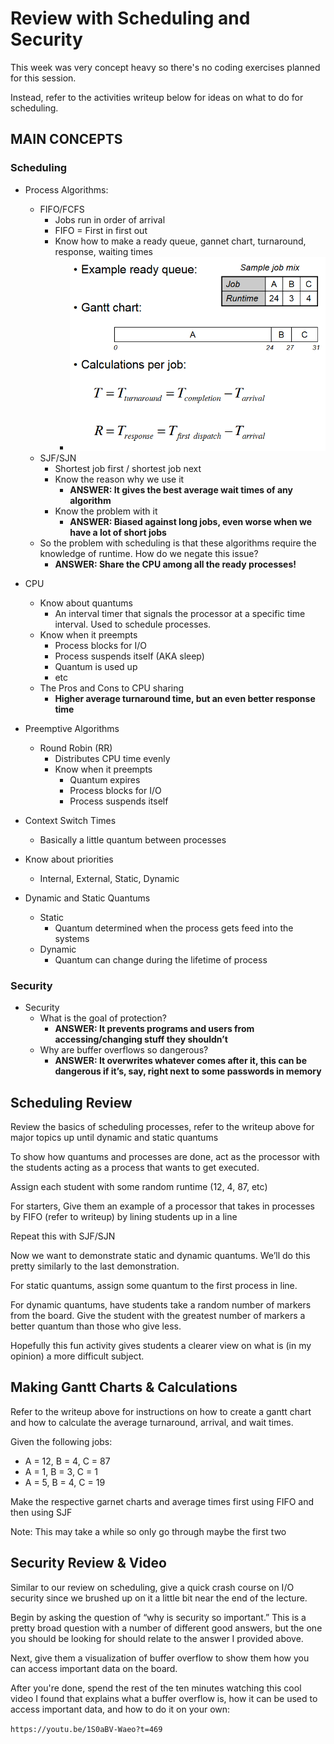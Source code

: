 # Review with Scheduling and Security

This week was very concept heavy so there's no coding exercises planned
for this session.

Instead, refer to the activities writeup below for ideas on what to do 
for scheduling.

## MAIN CONCEPTS

### Scheduling
- Process Algorithms:
    - FIFO/FCFS
        - Jobs run in order of arrival
        - FIFO = First in first out   
        - Know how to make a ready queue, gannet chart, turnaround, response, waiting times
            - ![Gantt Chart Example](/assets/GanttChart.png)
    - SJF/SJN
        - Shortest job first / shortest job next
        - Know the reason why we use it
            - **ANSWER:  It gives the best average wait times of any algorithm**
        - Know the problem with it
            - **ANSWER: Biased against long jobs, even worse when we have a lot of short jobs**
    - So the problem with scheduling is that these algorithms require the knowledge of runtime. How do we negate this issue?
        - **ANSWER: Share the CPU among all the ready processes!**
- CPU
    - Know about quantums
        - An interval timer that signals the processor at a specific time interval. Used to schedule processes.
    - Know when it preempts
        - Process blocks for I/O
        - Process suspends itself (AKA sleep)
        - Quantum is used up
        - etc
    - The Pros and Cons to CPU sharing
        - **Higher average turnaround time, but an even better response time**

- Preemptive Algorithms
    - Round Robin (RR)
        - Distributes CPU time evenly 
        - Know when it preempts
            - Quantum expires 
            - Process blocks for I/O
            - Process suspends itself

- Context Switch Times 
    - Basically a little quantum between processes 
- Know about priorities
    - Internal, External, Static, Dynamic
- Dynamic and Static Quantums
    - Static
        - Quantum determined when the process gets feed into the systems
    - Dynamic
        - Quantum can change during the lifetime of process 

### Security

- Security
    - What is the goal of protection?
        - **ANSWER: It prevents programs and users from accessing/changing stuff they shouldn’t**
    - Why are buffer overflows so dangerous?
        - **ANSWER: It overwrites whatever comes after it, this can be dangerous if it’s, say, right next to some passwords in memory**


## Scheduling Review

Review the basics of scheduling processes, refer to the writeup above for major topics up until dynamic and static quantums

To show how quantums and processes are done, act as the processor with the students acting as a process that wants to get executed.

Assign each student with some random runtime (12, 4, 87, etc)

For starters, Give them an example of a processor that takes in processes by FIFO (refer to writeup) by lining students up in a line

Repeat this with SJF/SJN

Now we want to demonstrate static and dynamic quantums. We’ll do this pretty similarly to the last demonstration.

For static quantums, assign some quantum to the first process in line. 

For dynamic quantums, have students take a random number of markers from the board. Give the student with the greatest number of markers a better quantum than those who give less. 

Hopefully this fun activity gives students a clearer view on what is (in my opinion) a more difficult subject.

## Making Gantt Charts & Calculations

Refer to the writeup above for instructions on how to create a gantt chart and how to calculate the average turnaround, arrival, and wait times.

Given the following jobs:
- A = 12, B = 4, C = 87
- A = 1, B = 3, C = 1
- A = 5, B = 4, C = 19

Make the respective garnet charts and average times first using FIFO and then using SJF

Note: This may take a while so only go through maybe the first two

## Security Review & Video 

Similar to our review on scheduling, give a quick crash course on I/O security since we brushed up on it a little bit near the end of the lecture.

Begin by asking the question of “why is security so important.” This is a pretty broad question with a number of different good answers, but the one you should be looking for should relate to the answer I provided above.

Next, give them a visualization of buffer overflow to show them how you can access important data on the board.

After you're done, spend the rest of the ten minutes watching this cool video I found that explains what a buffer overflow is, how it can be used to access important data, and how to do it on your own:

`https://youtu.be/1S0aBV-Waeo?t=469`
